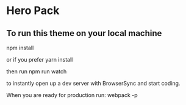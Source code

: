 Hero Pack
===

## To run this theme on your local machine
  npm install

or if you prefer
  yarn install

then run
  npm run watch

to instantly open up a dev server with BrowserSync and start coding.

When you are ready for production run:
  webpack -p